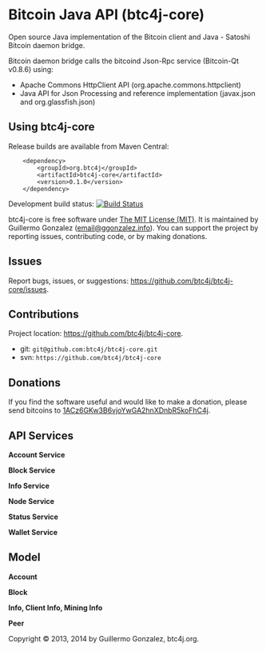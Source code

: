 Bitcoin Java API (btc4j-core)
=============================
Open source Java implementation of the Bitcoin client and Java - Satoshi Bitcoin daemon bridge.

Bitcoin daemon bridge calls the bitcoind Json-Rpc service (Bitcoin-Qt v0.8.6) using:
* Apache Commons HttpClient API (org.apache.commons.httpclient)
* Java API for Json Processing and reference implementation (javax.json and org.glassfish.json)

Using btc4j-core
----------------
Release builds are available from Maven Central:

		<dependency>
			<groupId>org.btc4j</groupId>
			<artifactId>btc4j-core</artifactId>
			<version>0.1.0</version>
		</dependency>

Development build status: [![Build Status](https://travis-ci.org/btc4j/btc4j-core.png?branch=master)](https://travis-ci.org/btc4j/btc4j-core)

btc4j-core is free software under [The MIT License (MIT)](http://opensource.org/licenses/MIT/ "The MIT License (MIT)"). It is maintained by Guillermo Gonzalez (email@ggonzalez.info). You can support the project by reporting issues, contributing code, or by making donations.

Issues
------
Report bugs, issues, or suggestions: https://github.com/btc4j/btc4j-core/issues.

Contributions
-------------
Project location: https://github.com/btc4j/btc4j-core.
* git: `git@github.com:btc4j/btc4j-core.git`
* svn: `https://github.com/btc4j/btc4j-core`

Donations
---------
If you find the software useful and would like to make a donation, please send bitcoins to <a href="bitcoin:1ACz6GKw3B6vjoYwGA2hnXDnbR5koFhC4j">1ACz6GKw3B6vjoYwGA2hnXDnbR5koFhC4j</a>.

API Services
------------
**Account Service**

**Block Service**

**Info Service**

**Node Service**

**Status Service**

**Wallet Service**

Model
-----
**Account**

**Block**

**Info, Client Info, Mining Info**

**Peer**

Copyright &copy; 2013, 2014 by Guillermo Gonzalez, btc4j.org.